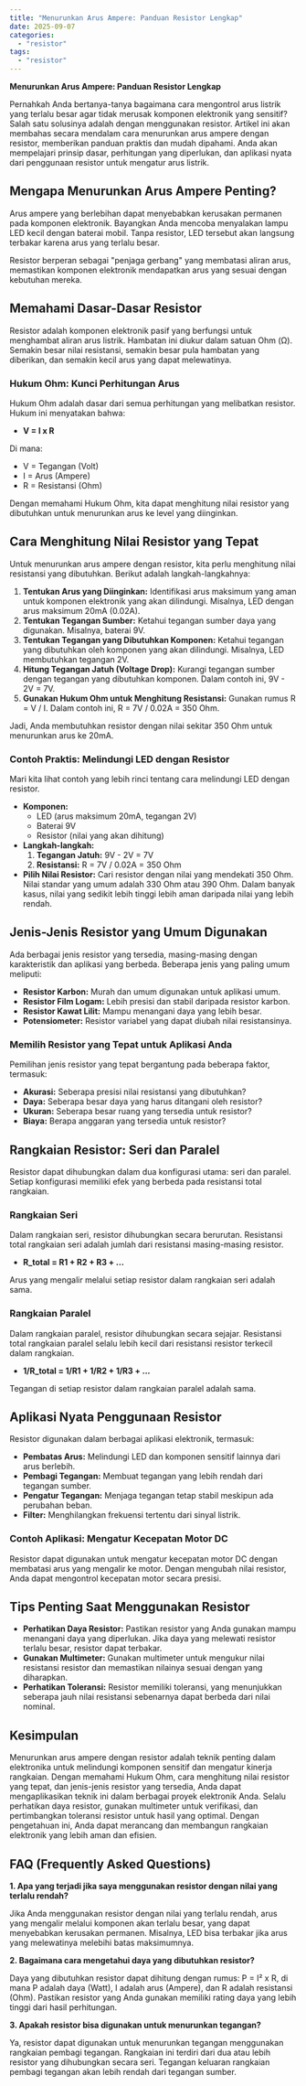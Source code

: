```yaml
---
title: "Menurunkan Arus Ampere: Panduan Resistor Lengkap"
date: 2025-09-07
categories: 
  - "resistor"
tags: 
  - "resistor"
---
```


**Menurunkan Arus Ampere: Panduan Resistor Lengkap**

Pernahkah Anda bertanya-tanya bagaimana cara mengontrol arus listrik yang terlalu besar agar tidak merusak komponen elektronik yang sensitif? Salah satu solusinya adalah dengan menggunakan resistor. Artikel ini akan membahas secara mendalam cara menurunkan arus ampere dengan resistor, memberikan panduan praktis dan mudah dipahami. Anda akan mempelajari prinsip dasar, perhitungan yang diperlukan, dan aplikasi nyata dari penggunaan resistor untuk mengatur arus listrik.

## Mengapa Menurunkan Arus Ampere Penting?

Arus ampere yang berlebihan dapat menyebabkan kerusakan permanen pada komponen elektronik. Bayangkan Anda mencoba menyalakan lampu LED kecil dengan baterai mobil. Tanpa resistor, LED tersebut akan langsung terbakar karena arus yang terlalu besar.

Resistor berperan sebagai "penjaga gerbang" yang membatasi aliran arus, memastikan komponen elektronik mendapatkan arus yang sesuai dengan kebutuhan mereka.

## Memahami Dasar-Dasar Resistor

Resistor adalah komponen elektronik pasif yang berfungsi untuk menghambat aliran arus listrik. Hambatan ini diukur dalam satuan Ohm (Ω). Semakin besar nilai resistansi, semakin besar pula hambatan yang diberikan, dan semakin kecil arus yang dapat melewatinya.

### Hukum Ohm: Kunci Perhitungan Arus

Hukum Ohm adalah dasar dari semua perhitungan yang melibatkan resistor. Hukum ini menyatakan bahwa:

- **V = I x R**

Di mana:

- V = Tegangan (Volt)
- I = Arus (Ampere)
- R = Resistansi (Ohm)

Dengan memahami Hukum Ohm, kita dapat menghitung nilai resistor yang dibutuhkan untuk menurunkan arus ke level yang diinginkan.

## Cara Menghitung Nilai Resistor yang Tepat

Untuk menurunkan arus ampere dengan resistor, kita perlu menghitung nilai resistansi yang dibutuhkan. Berikut adalah langkah-langkahnya:

1. **Tentukan Arus yang Diinginkan:** Identifikasi arus maksimum yang aman untuk komponen elektronik yang akan dilindungi. Misalnya, LED dengan arus maksimum 20mA (0.02A).
2. **Tentukan Tegangan Sumber:** Ketahui tegangan sumber daya yang digunakan. Misalnya, baterai 9V.
3. **Tentukan Tegangan yang Dibutuhkan Komponen:** Ketahui tegangan yang dibutuhkan oleh komponen yang akan dilindungi. Misalnya, LED membutuhkan tegangan 2V.
4. **Hitung Tegangan Jatuh (Voltage Drop):** Kurangi tegangan sumber dengan tegangan yang dibutuhkan komponen. Dalam contoh ini, 9V - 2V = 7V.
5. **Gunakan Hukum Ohm untuk Menghitung Resistansi:** Gunakan rumus R = V / I. Dalam contoh ini, R = 7V / 0.02A = 350 Ohm.

Jadi, Anda membutuhkan resistor dengan nilai sekitar 350 Ohm untuk menurunkan arus ke 20mA.

### Contoh Praktis: Melindungi LED dengan Resistor

Mari kita lihat contoh yang lebih rinci tentang cara melindungi LED dengan resistor.

- **Komponen:**
    - LED (arus maksimum 20mA, tegangan 2V)
    - Baterai 9V
    - Resistor (nilai yang akan dihitung)
- **Langkah-langkah:**
    1. **Tegangan Jatuh:** 9V - 2V = 7V
    2. **Resistansi:** R = 7V / 0.02A = 350 Ohm
- **Pilih Nilai Resistor:** Cari resistor dengan nilai yang mendekati 350 Ohm. Nilai standar yang umum adalah 330 Ohm atau 390 Ohm. Dalam banyak kasus, nilai yang sedikit lebih tinggi lebih aman daripada nilai yang lebih rendah.

## Jenis-Jenis Resistor yang Umum Digunakan

Ada berbagai jenis resistor yang tersedia, masing-masing dengan karakteristik dan aplikasi yang berbeda. Beberapa jenis yang paling umum meliputi:

- **Resistor Karbon:** Murah dan umum digunakan untuk aplikasi umum.
- **Resistor Film Logam:** Lebih presisi dan stabil daripada resistor karbon.
- **Resistor Kawat Lilit:** Mampu menangani daya yang lebih besar.
- **Potensiometer:** Resistor variabel yang dapat diubah nilai resistansinya.

### Memilih Resistor yang Tepat untuk Aplikasi Anda

Pemilihan jenis resistor yang tepat bergantung pada beberapa faktor, termasuk:

- **Akurasi:** Seberapa presisi nilai resistansi yang dibutuhkan?
- **Daya:** Seberapa besar daya yang harus ditangani oleh resistor?
- **Ukuran:** Seberapa besar ruang yang tersedia untuk resistor?
- **Biaya:** Berapa anggaran yang tersedia untuk resistor?

## Rangkaian Resistor: Seri dan Paralel

Resistor dapat dihubungkan dalam dua konfigurasi utama: seri dan paralel. Setiap konfigurasi memiliki efek yang berbeda pada resistansi total rangkaian.

### Rangkaian Seri

Dalam rangkaian seri, resistor dihubungkan secara berurutan. Resistansi total rangkaian seri adalah jumlah dari resistansi masing-masing resistor.

- **R\_total = R1 + R2 + R3 + ...**

Arus yang mengalir melalui setiap resistor dalam rangkaian seri adalah sama.

### Rangkaian Paralel

Dalam rangkaian paralel, resistor dihubungkan secara sejajar. Resistansi total rangkaian paralel selalu lebih kecil dari resistansi resistor terkecil dalam rangkaian.

- **1/R\_total = 1/R1 + 1/R2 + 1/R3 + ...**

Tegangan di setiap resistor dalam rangkaian paralel adalah sama.

## Aplikasi Nyata Penggunaan Resistor

Resistor digunakan dalam berbagai aplikasi elektronik, termasuk:

- **Pembatas Arus:** Melindungi LED dan komponen sensitif lainnya dari arus berlebih.
- **Pembagi Tegangan:** Membuat tegangan yang lebih rendah dari tegangan sumber.
- **Pengatur Tegangan:** Menjaga tegangan tetap stabil meskipun ada perubahan beban.
- **Filter:** Menghilangkan frekuensi tertentu dari sinyal listrik.

### Contoh Aplikasi: Mengatur Kecepatan Motor DC

Resistor dapat digunakan untuk mengatur kecepatan motor DC dengan membatasi arus yang mengalir ke motor. Dengan mengubah nilai resistor, Anda dapat mengontrol kecepatan motor secara presisi.

## Tips Penting Saat Menggunakan Resistor

- **Perhatikan Daya Resistor:** Pastikan resistor yang Anda gunakan mampu menangani daya yang diperlukan. Jika daya yang melewati resistor terlalu besar, resistor dapat terbakar.
- **Gunakan Multimeter:** Gunakan multimeter untuk mengukur nilai resistansi resistor dan memastikan nilainya sesuai dengan yang diharapkan.
- **Perhatikan Toleransi:** Resistor memiliki toleransi, yang menunjukkan seberapa jauh nilai resistansi sebenarnya dapat berbeda dari nilai nominal.

## Kesimpulan

Menurunkan arus ampere dengan resistor adalah teknik penting dalam elektronika untuk melindungi komponen sensitif dan mengatur kinerja rangkaian. Dengan memahami Hukum Ohm, cara menghitung nilai resistor yang tepat, dan jenis-jenis resistor yang tersedia, Anda dapat mengaplikasikan teknik ini dalam berbagai proyek elektronik Anda. Selalu perhatikan daya resistor, gunakan multimeter untuk verifikasi, dan pertimbangkan toleransi resistor untuk hasil yang optimal. Dengan pengetahuan ini, Anda dapat merancang dan membangun rangkaian elektronik yang lebih aman dan efisien.

## FAQ (Frequently Asked Questions)

**1\. Apa yang terjadi jika saya menggunakan resistor dengan nilai yang terlalu rendah?**

Jika Anda menggunakan resistor dengan nilai yang terlalu rendah, arus yang mengalir melalui komponen akan terlalu besar, yang dapat menyebabkan kerusakan permanen. Misalnya, LED bisa terbakar jika arus yang melewatinya melebihi batas maksimumnya.

**2\. Bagaimana cara mengetahui daya yang dibutuhkan resistor?**

Daya yang dibutuhkan resistor dapat dihitung dengan rumus: P = I² x R, di mana P adalah daya (Watt), I adalah arus (Ampere), dan R adalah resistansi (Ohm). Pastikan resistor yang Anda gunakan memiliki rating daya yang lebih tinggi dari hasil perhitungan.

**3\. Apakah resistor bisa digunakan untuk menurunkan tegangan?**

Ya, resistor dapat digunakan untuk menurunkan tegangan menggunakan rangkaian pembagi tegangan. Rangkaian ini terdiri dari dua atau lebih resistor yang dihubungkan secara seri. Tegangan keluaran rangkaian pembagi tegangan akan lebih rendah dari tegangan sumber.
